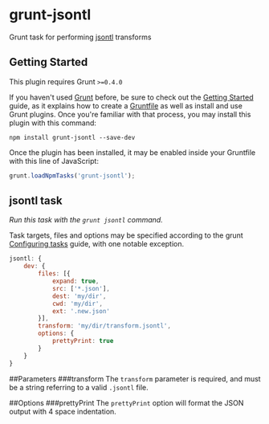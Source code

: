 grunt-jsontl
====================

Grunt task for performing [jsontl](http://github.com/DoublePrecisionSoftware/jsontl) transforms

## Getting Started
This plugin requires Grunt `>=0.4.0`

If you haven't used [Grunt](http://gruntjs.com/) before, be sure to check out the [Getting Started](http://gruntjs.com/getting-started) guide, as it explains how to create a [Gruntfile](http://gruntjs.com/sample-gruntfile) as well as install and use Grunt plugins. Once you're familiar with that process, you may install this plugin with this command:

```shell
npm install grunt-jsontl --save-dev
```

Once the plugin has been installed, it may be enabled inside your Gruntfile with this line of JavaScript:

```js
grunt.loadNpmTasks('grunt-jsontl');
```

## jsontl task
_Run this task with the `grunt jsontl` command._

Task targets, files and options may be specified according to the grunt [Configuring tasks](http://gruntjs.com/configuring-tasks) guide, with one notable exception.

```javascript
jsontl: {
	dev: {
		files: [{
			expand: true,
			src: ['*.json'],
			dest: 'my/dir',
			cwd: 'my/dir',
			ext: '.new.json'
		}],
		transform: 'my/dir/transform.jsontl',
		options: {
			prettyPrint: true
		}
	}
}
```

##Parameters
###transform
The `transform` parameter is required, and must be a string referring to a valid `.jsontl` file.

##Options
###prettyPrint
The `prettyPrint` option will format the JSON output with 4 space indentation.